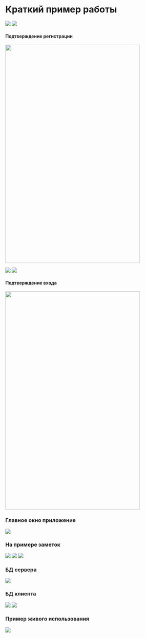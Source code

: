 # Краткий пример работы

![](p/1.png)
![](p/2.png)
#### Подтверждение регистрации

<img src = p/reg.jpg width = "420" height = "680">

![](p/3.png)
![](p/4.png)

#### Подтверждение входа

<img src = p/enter.jpg width = "420" height = "680">

### Главное окно приложение

![](p/5.png)

### На примере заметок
![](p/6.png)
![](p/7.png)
![](p/8.png)

### БД сервера
![](p/111.png)
### БД клиента
![](p/222.png)
![](p/2222.png)

### Пример живого использования
![](p/Результат.gif)
